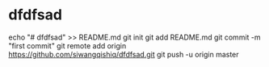 # dfdfsad

echo "# dfdfsad" >> README.md
git init
git add README.md
git commit -m "first commit"
git remote add origin https://github.com/siwangqishiq/dfdfsad.git
git push -u origin master

